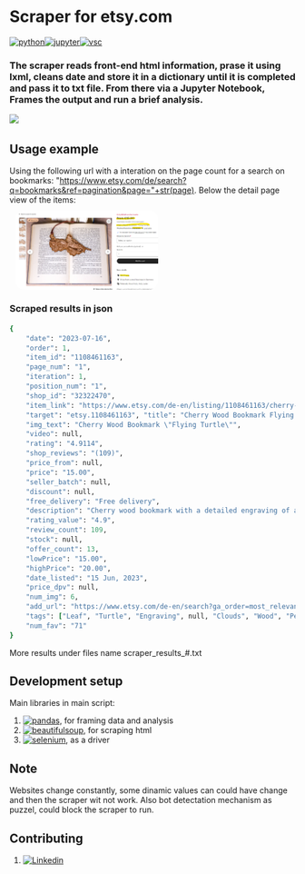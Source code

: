 # Scraper for etsy.com
[![python][python-badge]][python-link][![jupyter][jupyter-badge]][jupyter-link][![vsc][vsc-badge]][vsc-link]
### The scraper reads front-end html information, prase it using lxml, cleans date and store it in a dictionary until it is completed and pass it to txt file. From there via a Jupyter Notebook, Frames the output and run a brief analysis.


![](header.png)

## Usage example
Using the following url with a interation on the page count for a search on bookmarks: "https://www.etsy.com/de/search?q=bookmarks&ref=pagination&page="+str(page). Below the detail page view of the items:
<img src="example.png" height="10%" width="25%" style = "display: block;margin-left: auto;margin-right: auto;width: 50%;margin:10px;border-radius: 1rem;">

### Scraped results in json

```ruby
{
    "date": "2023-07-16", 
    "order": 1,
    "item_id": "1108461163",
    "page_num": "1", 
    "iteration": 1, 
    "position_num": "1", 
    "shop_id": "32322470", 
    "item_link": "https://www.etsy.com/de-en/listing/1108461163/cherry-wood-bookmark-flying-turtle?click_key=f82c8235ff95f0d799522d63fdb92f5b2ac470c1%3A1108461163&click_sum=b55de549&                              ga_order=most_relevantga_search_type=all&ga_view_type=gallery&ga_search_query=bookmarks&ref=search_grid-681654-1-1&frs=1", 
    "target": "etsy.1108461163", "title": "Cherry Wood Bookmark Flying Turtle",
    "img_text": "Cherry Wood Bookmark \"Flying Turtle\"", 
    "video": null,
    "rating": "4.9114", 
    "shop_reviews": "(109)", 
    "price_from": null, 
    "price": "15.00",
    "seller_batch": null,
    "discount": null,
    "free_delivery": "Free delivery",
    "description": "Cherry wood bookmark with a detailed engraving of a illustration based on a selfmade drawing with a leather lace hamp as vegan option if preferred The size of the bookmark is approximately 5 5 quot x2 5 quot x0 08 quot Every engraving is based on a selfmade traditional or digital drawing of a original made or copyright free character Except the packaging tape which is used every economically every oder is packed with 100 recycled and again recyclable materials Copyright 2021 WoodwayIllustrations by Guido Heinrich", 
    "rating_value": "4.9", 
    "review_count": 109, 
    "stock": null, 
    "offer_count": 13, 
    "lowPrice": "15.00", 
    "highPrice": "20.00", 
    "date_listed": "15 Jun, 2023", 
    "price_dpv": null, 
    "num_img": 6, 
    "add_url": "https://www.etsy.com/de-en/search?ga_order=most_relevant&ga_search_type=all&ga_view_type=gallery&ga_search_query=bookmarks&ref=return_to_search&frs=1&plkey=f82c8235ff95f0d799522d63fdb92f5b2ac470c1%3A1108461163&explicit=1&q=bookmarks", 
    "tags": ["Leaf", "Turtle", "Engraving", null, "Clouds", "Wood", "Personalized", "Tortoise", "Illustration"], 
    "num_fav": "71"
}

```
More results under files name scraper_results_#.txt
## Development setup

Main libraries in main script:

1. [![pandas][python-pandas-badge]][python-pandas-url], for framing data and analysis
2. [![beautifulsoup][python-beautifulsoup-badge]][python-beautifulsoup-url], for scraping html
3. [![selenium][python-selenium-badge]][python-selenium-url], as a driver 

## Note

Websites change constantly, some dinamic values can could have change and then the scraper wit not work. Also bot detectation mechanism as puzzel, could block the scraper to run.

## Contributing

1.  [![Linkedin][linkedin-badge]][linkedin-url]


<!-- Markdown link & img dfn's -->
[python-pandas-badge]: https://img.shields.io/badge/python-pandas-blue
[python-pandas-url]: https://pypi.org/project/pandas/
[python-beautifulsoup-badge]:https://img.shields.io/badge/python-beautifulsoup-green
[python-beautifulsoup-url]: https://pypi.org/project/beautifulsoup4/
[python-selenium-badge]: https://img.shields.io/badge/python-selenium-yellow
[python-selenium-url]: https://pypi.org/project/selenium/
[linkedin-badge]:https://img.shields.io/badge/LinkedIn-0077B5?style=for-the-badge&logo=linkedin&logoColor=white
[linkedin-url]:https://www.linkedin.com/in/berlangas/
[postgres-badge]:https://img.shields.io/badge/PostgreSQL-316192?style=for-the-badge&logo=postgresql&logoColor=white
[postgres-link]:https://www.postgresql.org/
[python-badge]:https://img.shields.io/badge/Python-FFD43B?style=for-the-badge&logo=python&logoColor=blue
[python-link]:https://www.python.org/
[jupyter-badge]:https://img.shields.io/badge/Jupyter-F37626.svg?&style=for-the-badge&logo=Jupyter&logoColor=white
[jupyter-link]:https://jupyter.org/
[vsc-badge]:https://img.shields.io/badge/VSCode-0078D4?style=for-the-badge&logo=visual%20studio%20code&logoColor=white
[vsc-link]:https://code.visualstudio.com/
